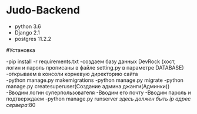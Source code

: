 # Judo-Backend

- python 3.6
- Django 2.1
- postgres 11.2.2


#Установка

-pip install -r requirements.txt
-создаем базу данных DevRock (хост, логин и пароль прописаны в файле setting.py
  в параметре DATABASE)
-открываем в консоли корневую директорию сайта\
-python manage.py makemigrations
-python manage.py migrate
-python manage.py createsuperuser(Создание админа джанги(Админки))
-Вводим логин суперпользователя
-Вводим его почту
-Вводим пароль и подтверждаем
-python manage.py runserver *здесь должен быть ip адрес сервера*:80
